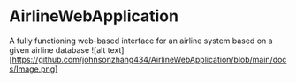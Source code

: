 # AirlineWebApplication
A fully functioning web-based interface for an airline system based on a given airline database
![alt text][https://github.com/johnsonzhang434/AirlineWebApplication/blob/main/docs/Image.png]

